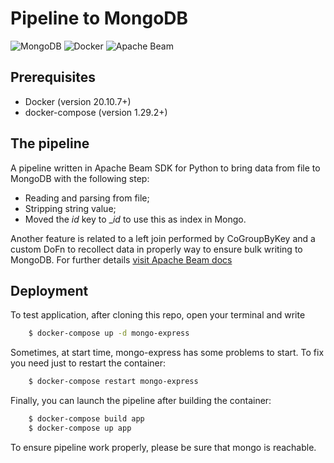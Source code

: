 # **Pipeline to MongoDB**
![MongoDB](https://img.shields.io/badge/MongoDB-%234ea94b.svg?style=for-the-badge&logo=mongodb&logoColor=white)
![Docker](https://img.shields.io/badge/docker-%230db7ed.svg?style=for-the-badge&logo=docker&logoColor=white)
![Apache Beam](https://img.shields.io/badge/Apache-Beam-yellowgreen?style=for-the-badge&logo=apache)
## **Prerequisites**
- Docker (version 20.10.7+)
- docker-compose (version 1.29.2+)

## The pipeline

A pipeline written in Apache Beam SDK for Python to bring data from file to MongoDB with the following step:
  - Reading and parsing from file;
  - Stripping string value;
  - Moved the _id_ key to __id_ to use this as index in Mongo.

Another feature is related to a left join performed by CoGroupByKey and a custom DoFn to recollect data in properly way to ensure bulk writing to MongoDB. For further details [visit Apache Beam docs](https://beam.apache.org/documentation/programming-guide/#cogroupbykey)


## **Deployment**

To test application, after cloning this repo, open your terminal and write
```bash
    $ docker-compose up -d mongo-express
```
Sometimes, at start time, mongo-express has some problems to start. To fix you need just to restart the container:
```bash
    $ docker-compose restart mongo-express
```
Finally, you can launch the pipeline after building the container:
```bash
    $ docker-compose build app
    $ docker-compose up app
```
To ensure pipeline work properly, please be sure that mongo is reachable. 
